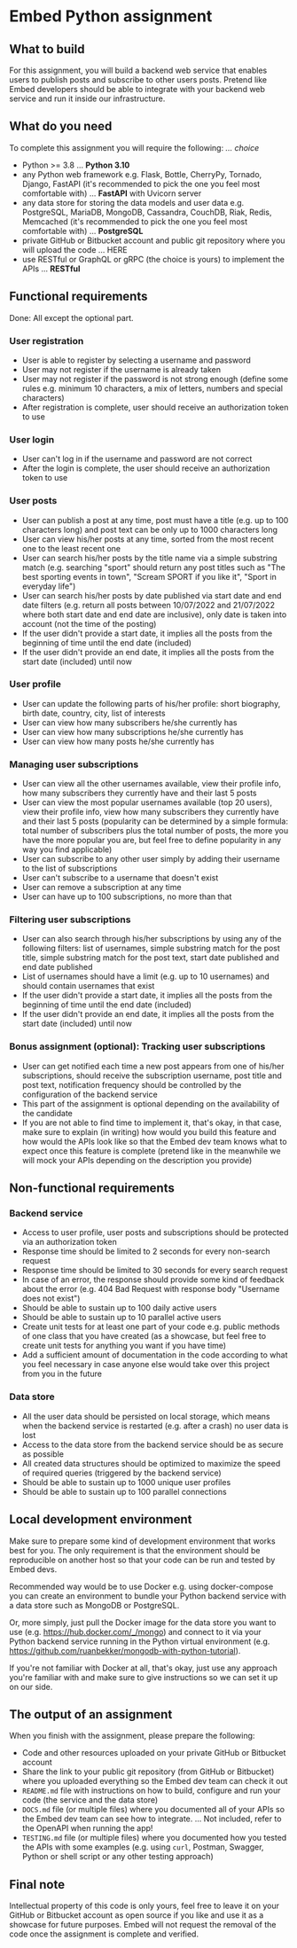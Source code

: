 # Embed Python assignment

## What to build

For this assignment, you will build a backend web service that enables users to publish posts and subscribe to other users posts. Pretend like Embed developers should be able to integrate with your backend web service and run it inside our infrastructure.

## What do you need

To complete this assignment you will require the following: *... choice*

* Python >= 3.8 ... **Python 3.10**
* any Python web framework e.g. Flask, Bottle, CherryPy, Tornado, Django, FastAPI (it's recommended to pick the one you feel most comfortable with) ... **FastAPI** with Uvicorn server
* any data store for storing the data models and user data e.g. PostgreSQL, MariaDB, MongoDB, Cassandra, CouchDB, Riak, Redis, Memcached (it's recommended to pick the one you feel most comfortable with) ... **PostgreSQL**
* private GitHub or Bitbucket account and public git repository where you will upload the code ... HERE
* use RESTful or GraphQL or gRPC (the choice is yours) to implement the APIs ... **RESTful**

## Functional requirements

Done: All except the optional part.

### User registration

* User is able to register by selecting a username and password
* User may not register if the username is already taken
* User may not register if the password is not strong enough (define some rules e.g. minimum 10 characters, a mix of letters, numbers and special characters)
* After registration is complete, user should receive an authorization token to use

### User login

* User can't log in if the username and password are not correct
* After the login is complete, the user should receive an authorization token to use

### User posts

* User can publish a post at any time, post must have a title (e.g. up to 100 characters long) and post text can be only up to 1000 characters long
* User can view his/her posts at any time, sorted from the most recent one to the least recent one
* User can search his/her posts by the title name via a simple substring match (e.g. searching "sport" should return any post titles such as "The best sporting events in town", "Scream SPORT if you like it", "Sport in everyday life")
* User can search his/her posts by date published via start date and end date filters (e.g. return all posts between 10/07/2022 and 21/07/2022 where both start date and end date are inclusive), only date is taken into account (not the time of the posting)
* If the user didn't provide a start date, it implies all the posts from the beginning of time until the end date (included)
* If the user didn't provide an end date, it implies all the posts from the start date (included) until now

### User profile

* User can update the following parts of his/her profile: short biography, birth date, country, city, list of interests
* User can view how many subscribers he/she currently has
* User can view how many subscriptions he/she currently has
* User can view how many posts he/she currently has

### Managing user subscriptions

* User can view all the other usernames available, view their profile info, how many subscribers they currently have and their last 5 posts
* User can view the most popular usernames available (top 20 users), view their profile info, view how many subscribers they currently have and their last 5 posts (popularity can be determined by a simple formula: total number of subscribers plus the total number of posts, the more you have the more popular you are, but feel free to define popularity in any way you find applicable)
* User can subscribe to any other user simply by adding their username to the list of subscriptions
* User can't subscribe to a username that doesn't exist
* User can remove a subscription at any time
* User can have up to 100 subscriptions, no more than that

### Filtering user subscriptions

* User can also search through his/her subscriptions by using any of the following filters: list of usernames, simple substring match for the post title, simple substring match for the post text, start date published and end date published
* List of usernames should have a limit (e.g. up to 10 usernames) and should contain usernames that exist
* If the user didn't provide a start date, it implies all the posts from the beginning of time until the end date (included)
* If the user didn't provide an end date, it implies all the posts from the start date (included) until now

### Bonus assignment (optional): Tracking user subscriptions

* User can get notified each time a new post appears from one of his/her subscriptions, should receive the subscription username, post title and post text, notification frequency should be controlled by the configuration of the backend service
* This part of the assignment is optional depending on the availability of the candidate
* If you are not able to find time to implement it, that's okay, in that case, make sure to explain (in writing) how would you build this feature and how would the APIs look like so that the Embed dev team knows what to expect once this feature is complete (pretend like in the meanwhile we will mock your APIs depending on the description you provide)

## Non-functional requirements

### Backend service

* Access to user profile, user posts and subscriptions should be protected via an authorization token
* Response time should be limited to 2 seconds for every non-search request
* Response time should be limited to 30 seconds for every search request
* In case of an error, the response should provide some kind of feedback about the error (e.g. 404 Bad Request with response body "Username does not exist")
* Should be able to sustain up to 100 daily active users
* Should be able to sustain up to 10 parallel active users
* Create unit tests for at least one part of your code e.g. public methods of one class that you have created (as a showcase, but feel free to create unit tests for anything you want if you have time)
* Add a sufficient amount of documentation in the code according to what you feel necessary in case anyone else would take over this project from you in the future

### Data store

* All the user data should be persisted on local storage, which means when the backend service is restarted (e.g. after a crash) no user data is lost
* Access to the data store from the backend service should be as secure as possible
* All created data structures should be optimized to maximize the speed of required queries (triggered by the backend service)
* Should be able to sustain up to 1000 unique user profiles
* Should be able to sustain up to 100 parallel connections

## Local development environment

Make sure to prepare some kind of development environment that works best for you. The only requirement is that the environment should be reproducible on another host so that your code can be run and tested by Embed devs.

Recommended way would be to use Docker e.g. using docker-compose you can create an environment to bundle your Python backend service with a data store such as MongoDB or PostgreSQL.

Or, more simply, just pull the Docker image for the data store you want to use (e.g. <https://hub.docker.com/_/mongo>) and connect to it via your Python backend service running in the Python virtual environment (e.g. <https://github.com/ruanbekker/mongodb-with-python-tutorial>).

If you're not familiar with Docker at all, that's okay, just use any approach you're familiar with and make sure to give instructions so we can set it up on our side.

## The output of an assignment

When you finish with the assignment, please prepare the following:

* Code and other resources uploaded on your private GitHub or Bitbucket account
* Share the link to your public git repository (from GitHub or Bitbucket) where you uploaded everything so the Embed dev team can check it out
* `README.md` file with instructions on how to build, configure and run your code (the service and the data store)
* `DOCS.md` file (or multiple files) where you documented all of your APIs so the Embed dev team can see how to integrate. ... Not included, refer to the OpenAPI when running the app!
* `TESTING.md` file (or multiple files) where you documented how you tested the APIs with some examples (e.g. using `curl`, Postman, Swagger, Python or shell script or any other testing approach)

## Final note

Intellectual property of this code is only yours, feel free to leave it on your GitHub or Bitbucket account as open source if you like and use it as a showcase for future purposes. Embed will not request the removal of the code once the assignment is complete and verified.
